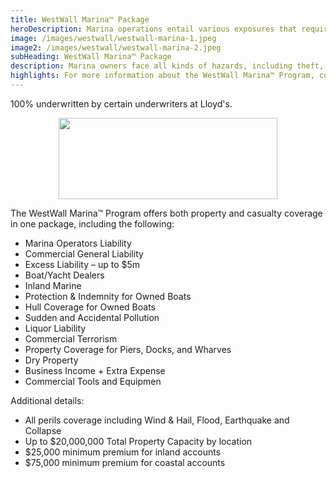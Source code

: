 ```yaml
---
title: WestWall Marina™ Package
heroDescription: Marina operations entail various exposures that require several different forms of insurance, including marina liability insurance. WealthGuard's WestWall Marina™ Program can consolidate these coverages into one package policy.
image: /images/westwall/westwall-marina-1.jpeg
image2: /images/westwall/westwall-marina-2.jpeg
subHeading: WestWall Marina™ Package
description: Marina owners face all kinds of hazards, including theft, damage to boats, and sometimes, damage to the structure of the marina itself. Marina operators also face liability exposures, including injury to the public, customers, and visitors.
highlights: For more information about the WestWall Marina™ Program, contact WealthGuard below.
---
```

<!-- Markdown generator - https://jaspervdj.be/lorem-markdownum/ -->

100% underwritten by certain underwriters at Lloyd's.

<img src="/images/Coverholder at Lloyds_black_rgb.png" width="350" height="130" style="display: block; margin: auto;" />

The WestWall Marina™ Program offers both property and casualty coverage in one package, including the following:

- Marina Operators Liability
- Commercial General Liability
- Excess Liability – up to $5m
- Boat/Yacht Dealers
- Inland Marine
- Protection & Indemnity for Owned Boats
- Hull Coverage for Owned Boats
- Sudden and Accidental Pollution
- Liquor Liability
- Commercial Terrorism
- Property Coverage for Piers, Docks, and Wharves
- Dry Property
- Business Income + Extra Expense
- Commercial Tools and Equipmen

Additional details:
- All perils coverage including Wind & Hail, Flood, Earthquake and Collapse
- Up to $20,000,000 Total Property Capacity by location 
- $25,000 minimum premium for inland accounts
- $75,000 minimum premium for coastal accounts

